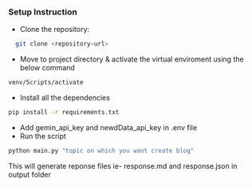 ### **Setup Instruction**
- Clone the repository:
```bash
  git clone <repository-url>
```
  
- Move to project directory & activate the virtual enviroment using the below command
```bash
venv/Scripts/activate
```

- Install all the dependencies
```bash
pip install -r requirements.txt
```
- Add gemin_api_key and newdData_api_key in .env file
- Run the script
```bash
python main.py "topic on which you want create blog"
```
This will generate reponse files ie- response.md and response.json in output folder
